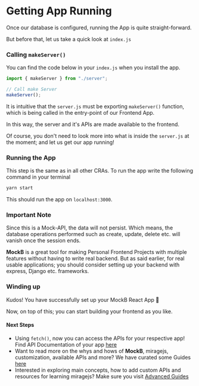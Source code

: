 # Getting App Running

Once our database is configured, running the App is quite straight-forward.

But before that, let us take a quick look at `index.js`

### Calling `makeServer()`

You can find the code below in your `index.js` when you install the app.

```jsx
import { makeServer } from "./server";

// Call make Server
makeServer();
```

It is intuitive that the `server.js` must be exporting `makeServer()` function, which is being called in the entry-point of our Frontend App.

In this way, the server and it's APIs are made available to the frontend.

Of course, you don't need to look more into what is inside the `server.js` at the moment; and let us get our app running!

### Running the App

This step is the same as in all other CRAs. To run the app write the following command in your terminal

```bash
yarn start
```

This should run the app on `localhost:3000`.

### Important Note

Since this is a Mock-API, the data will not persist. Which means, the database operations performed such as create, update, delete etc. will vanish once the session ends.

**MockB** is a great tool for making Personal Frontend Projects with multiple features without having to write real backend. But as said earlier, for real usable applications; you should consider setting up your backend with express, Django etc. frameworks.

### Winding up

Kudos! You have successfully set up your MockB React App 🚀

Now, on top of this; you can start building your frontend as you like.

#### Next Steps

- Using `fetch()`, now you can access the APIs for your respective app!
  Find API Documentation of your app [here](api/introduction)
- Want to read more on the whys and hows of **MockB**, miragejs, customization, available APIs and more?
  We have curated some Guides [here](why-miragejs-mock-backend)
- Interested in exploring main concepts, how to add custom APIs and resources for learning miragejs?
  Make sure you visit [Advanced Guides](main-concepts)
